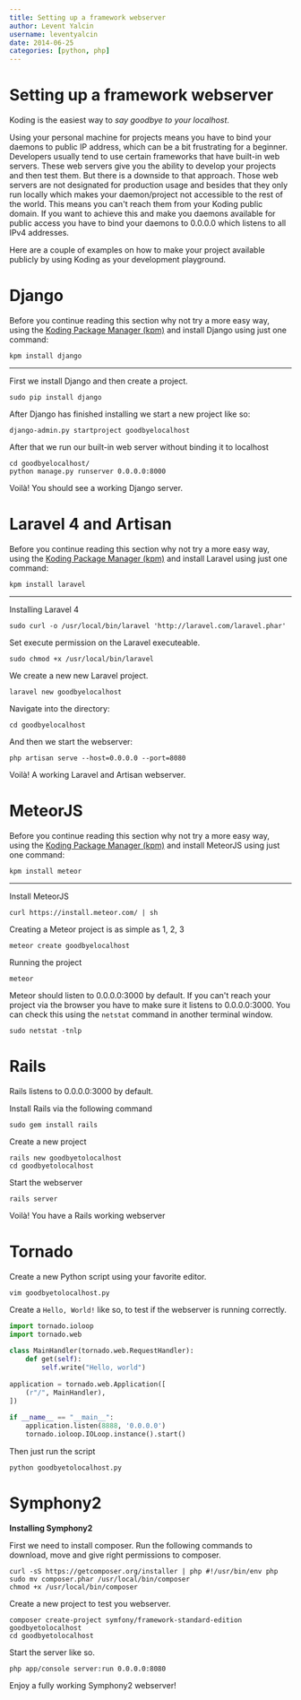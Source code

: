 ```yaml
---
title: Setting up a framework webserver
author: Levent Yalcin
username: leventyalcin
date: 2014-06-25
categories: [python, php]
---
```


# Setting up a framework webserver

Koding is the easiest way to _say goodbye to your localhost_. 

Using your personal machine for projects means you have to bind your daemons to public IP address, which can be a bit frustrating for a beginner. Developers usually tend to use certain frameworks that have built-in web servers. These web servers give you the ability to develop your projects and then test them. But there is a downside to that approach. Those web servers are not designated for production usage and besides that they only run locally which makes your daemon/project not accessible to the rest of the world. This means you can't reach them from your Koding public domain. If you want to achieve this and make you daemons available for public access you have to bind your daemons to 0.0.0.0 which listens to all IPv4 addresses. 

Here are a couple of examples on how to make your project available publicly by using Koding as your development playground.

# Django

Before you continue reading this section why not try a more easy way, using the [Koding Package Manager (kpm)](http://learn.koding.com/guides/getting-started-kpm/) and install Django using just one command:

```
kpm install django
```

***

First we install Django and then create a project.
```
sudo pip install django 
```
After Django has finished installing we start a new project like so:
```
django-admin.py startproject goodbyelocalhost
```
After that we run our built-in web server without binding it to localhost
```
cd goodbyelocalhost/
python manage.py runserver 0.0.0.0:8000
```
Voilà! You should see a working Django server.

# Laravel 4 and Artisan

Before you continue reading this section why not try a more easy way, using the [Koding Package Manager (kpm)](http://learn.koding.com/guides/getting-started-kpm/) and install Laravel using just one command:

```
kpm install laravel
```

***

Installing Laravel 4
```
sudo curl -o /usr/local/bin/laravel 'http://laravel.com/laravel.phar'
```
Set execute permission on the Laravel executeable.
```
sudo chmod +x /usr/local/bin/laravel
```
We create a new new Laravel project.
```
laravel new goodbyelocalhost
```
Navigate into the directory:
```
cd goodbyelocalhost
```
And then we start the webserver:
```
php artisan serve --host=0.0.0.0 --port=8080
```    
Voilà! A working Laravel and Artisan webserver.

# MeteorJS

Before you continue reading this section why not try a more easy way, using the [Koding Package Manager (kpm)](http://learn.koding.com/guides/getting-started-kpm/) and install MeteorJS using just one command:

```
kpm install meteor
```

***

Install MeteorJS
```
curl https://install.meteor.com/ | sh
```
Creating a Meteor project is as simple as 1, 2, 3
```
meteor create goodbyelocalhost
```
Running the project 
```
meteor
```
Meteor should listen to 0.0.0.0:3000 by default. If you can't reach your project via the browser you have to make sure it listens to 0.0.0.0:3000. You can check this using the `netstat` command in another terminal window. 
```
sudo netstat -tnlp
```

# Rails

Rails listens to 0.0.0.0:3000 by default. 

Install Rails via the following command
```
sudo gem install rails
```    
Create a new project
```
rails new goodbyetolocalhost
cd goodbyetolocalhost
```
Start the webserver
``` 
rails server
```
Voilà! You have a Rails working webserver

# Tornado

Create a new Python script using your favorite editor.
```
vim goodbyetolocalhost.py
```
Create a `Hello, World!` like so, to test if the webserver is running correctly.

```python
import tornado.ioloop
import tornado.web
 
class MainHandler(tornado.web.RequestHandler):
    def get(self):
        self.write("Hello, world")
 
application = tornado.web.Application([
    (r"/", MainHandler),
])
 
if __name__ == "__main__":
    application.listen(8888, '0.0.0.0') 
    tornado.ioloop.IOLoop.instance().start()
```
Then just run the script
```
python goodbyetolocalhost.py
```

# Symphony2

**Installing Symphony2**

First we need to install composer. Run the following commands to download, move and give right permissions to composer.
```
curl -sS https://getcomposer.org/installer | php #!/usr/bin/env php
sudo mv composer.phar /usr/local/bin/composer
chmod +x /usr/local/bin/composer
```
Create a new project to test you webserver.
```
composer create-project symfony/framework-standard-edition goodbyetolocalhost 
cd goodbyetolocalhost
```
Start the server like so.
```
php app/console server:run 0.0.0.0:8080 
```
Enjoy a fully working Symphony2 webserver!
